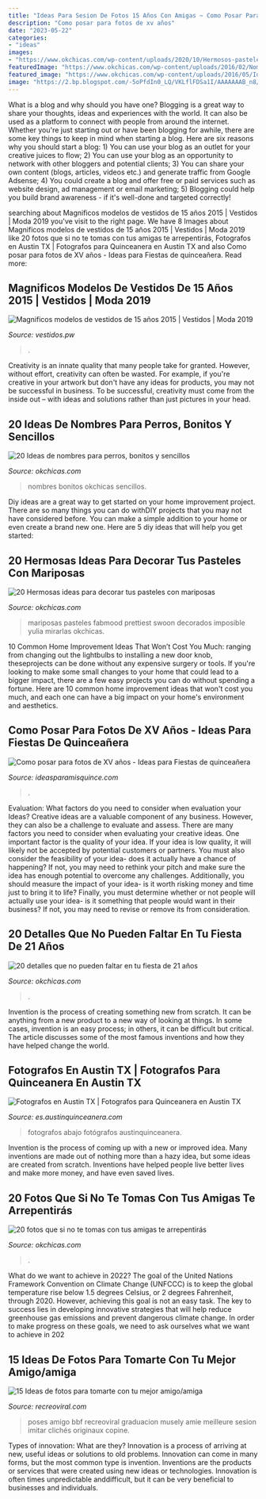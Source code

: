 ```yaml
---
title: "Ideas Para Sesion De Fotos 15 Años Con Amigas ~ Como Posar Para Fotos De Xv Años"
description: "Como posar para fotos de xv años"
date: "2023-05-22"
categories:
- "ideas"
images:
- "https://www.okchicas.com/wp-content/uploads/2020/10/Hermosos-pasteles-con-mariposas-19-1.jpg"
featuredImage: "https://www.okchicas.com/wp-content/uploads/2016/02/Nombres-de-perros-14.jpg"
featured_image: "https://www.okchicas.com/wp-content/uploads/2016/05/Ideas-de-fotos-para-mejores-amigas-3.jpg"
image: "https://2.bp.blogspot.com/-5oPfdIn0_LQ/VKLflFDSa1I/AAAAAAAB_n8/x8DLzQDwPYU/s1600/Vestidos%2Bde%2B15%2Baños%2B(8).jpg"
---
```



What is a blog and why should you have one?
Blogging is a great way to share your thoughts, ideas and experiences with the world. It can also be used as a platform to connect with people from around the internet. Whether you're just starting out or have been blogging for awhile, there are some key things to keep in mind when starting a blog. Here are six reasons why you should start a blog: 1) You can use your blog as an outlet for your creative juices to flow; 2) You can use your blog as an opportunity to network with other bloggers and potential clients; 3) You can share your own content (blogs, articles, videos etc.) and generate traffic from Google Adsense; 4) You could create a blog and offer free or paid services such as website design, ad management or email marketing; 5) Blogging could help you build brand awareness - if it's well-done and targeted correctly!

	

		
searching about Magnificos modelos de vestidos de 15 años 2015 | Vestidos | Moda 2019 you've visit to the right page. We have 8 Images about Magnificos modelos de vestidos de 15 años 2015 | Vestidos | Moda 2019 like 20 fotos que si no te tomas con tus amigas te arrepentirás, Fotografos en Austin TX | Fotografos para Quinceanera en Austin TX and also Como posar para fotos de XV años - Ideas para Fiestas de quinceañera. Read more:
		
    
## Magnificos Modelos De Vestidos De 15 Años 2015 | Vestidos | Moda 2019

<img loading=lazy src="https://2.bp.blogspot.com/-5oPfdIn0_LQ/VKLflFDSa1I/AAAAAAAB_n8/x8DLzQDwPYU/s1600/Vestidos%2Bde%2B15%2Baños%2B(8).jpg" onerror="this.onerror=null;this.src='https://tse4.mm.bing.net/th?id=OIP.dH5CyAmQXhEpi3OtrTRW4AHaJ4&amp;pid=15.1';" alt="Magnificos modelos de vestidos de 15 años 2015 | Vestidos | Moda 2019">

_Source: vestidos.pw_

>. 

	

Creativity is an innate quality that many people take for granted. However, without effort, creativity can often be wasted. For example, if you're creative in your artwork but don't have any ideas for products, you may not be successful in business. To be successful, creativity must come from the inside out – with ideas and solutions rather than just pictures in your head.

    
## 20 Ideas De Nombres Para Perros, Bonitos Y Sencillos

<img loading=lazy src="https://www.okchicas.com/wp-content/uploads/2016/02/Nombres-de-perros-14.jpg" onerror="this.onerror=null;this.src='https://tse2.mm.bing.net/th?id=OIP.9jdRvyOmB6aJp8byajSopgHaHa&amp;pid=15.1';" alt="20 Ideas de nombres para perros, bonitos y sencillos">

_Source: okchicas.com_

>nombres bonitos okchicas sencillos. 

	

Diy ideas are a great way to get started on your home improvement project. There are so many things you can do withDIY projects that you may not have considered before. You can make a simple addition to your home or even create a brand new one. Here are 5 diy ideas that will help you get started:

    
## 20 Hermosas Ideas Para Decorar Tus Pasteles Con Mariposas

<img loading=lazy src="https://www.okchicas.com/wp-content/uploads/2020/10/Hermosos-pasteles-con-mariposas-19-1.jpg" onerror="this.onerror=null;this.src='https://tse3.mm.bing.net/th?id=OIP.Xw3SMGoKso0BlciEjvzT7QHaJT&amp;pid=15.1';" alt="20 Hermosas ideas para decorar tus pasteles con mariposas">

_Source: okchicas.com_

>mariposas pasteles fabmood prettiest swoon decorados imposible yulia mirarlas okchicas. 

	

10 Common Home Improvement Ideas That Won’t Cost You Much: ranging from changing out the lightbulbs to installing a new door knob, theseprojects can be done without any expensive surgery or tools.
If you're looking to make some small changes to your home that could lead to a bigger impact, there are a few easy projects you can do without spending a fortune. Here are 10 common home improvement ideas that won't cost you much, and each one can have a big impact on your home's environment and aesthetics.

    
## Como Posar Para Fotos De XV Años - Ideas Para Fiestas De Quinceañera

<img loading=lazy src="https://ideasparamisquince.com/wp-content/uploads/2019/08/como-posar-para-fotos-de-xv-anos-12.jpg" onerror="this.onerror=null;this.src='https://tse2.mm.bing.net/th?id=OIP.FWcmjSqtGAJmm8z_PaOdjQAAAA&amp;pid=15.1';" alt="Como posar para fotos de XV años - Ideas para Fiestas de quinceañera">

_Source: ideasparamisquince.com_

>. 

	

Evaluation: What factors do you need to consider when evaluation your Ideas?
Creative ideas are a valuable component of any business. However, they can also be a challenge to evaluate and assess. There are many factors you need to consider when evaluating your creative ideas. 
One important factor is the quality of your idea. If your idea is low quality, it will likely not be accepted by potential customers or partners. You must also consider the feasibility of your idea- does it actually have a chance of happening? If not, you may need to rethink your pitch and make sure the idea has enough potential to overcome any challenges. Additionally, you should measure the impact of your idea- is it worth risking money and time just to bring it to life? Finally, you must determine whether or not people will actually use your idea- is it something that people would want in their business? If not, you may need to revise or remove its from consideration.

    
## 20 Detalles Que No Pueden Faltar En Tu Fiesta De 21 Años

<img loading=lazy src="http://www.okchicas.com/wp-content/uploads/2016/09/a-blissful-nest-ruby-may-designs-40th-birthday-12.jpg" onerror="this.onerror=null;this.src='https://tse2.mm.bing.net/th?id=OIP.0Ovcf_E7ghv4Cjdbm5gwTAHaLJ&amp;pid=15.1';" alt="20 detalles que no pueden faltar en tu fiesta de 21 años">

_Source: okchicas.com_

>. 

	

Invention is the process of creating something new from scratch. It can be anything from a new product to a new way of looking at things. In some cases, invention is an easy process; in others, it can be difficult but critical. The article discusses some of the most famous inventions and how they have helped change the world.

    
## Fotografos En Austin TX | Fotografos Para Quinceanera En Austin TX

<img loading=lazy src="https://www.es.austinquinceanera.com/sites/default/files/attach/fotografia_quinceanera_austin_tx.jpeg" onerror="this.onerror=null;this.src='https://tse3.mm.bing.net/th?id=OIP.LU_uMQraIWBXdp9lcZOQ8QHaDv&amp;pid=15.1';" alt="Fotografos en Austin TX | Fotografos para Quinceanera en Austin TX">

_Source: es.austinquinceanera.com_

>fotografos abajo fotógrafos austinquinceanera. 

	

Invention is the process of coming up with a new or improved idea. Many inventions are made out of nothing more than a hazy idea, but some ideas are created from scratch. Inventions have helped people live better lives and make more money, and have even saved lives.

    
## 20 Fotos Que Si No Te Tomas Con Tus Amigas Te Arrepentirás

<img loading=lazy src="https://www.okchicas.com/wp-content/uploads/2016/05/Ideas-de-fotos-para-mejores-amigas-3.jpg" onerror="this.onerror=null;this.src='https://tse4.mm.bing.net/th?id=OIP.pGIO-KfQk_JsK2W8qmfMSwHaLH&amp;pid=15.1';" alt="20 fotos que si no te tomas con tus amigas te arrepentirás">

_Source: okchicas.com_

>. 

	

What do we want to achieve in 2022?
The goal of the United Nations Framework Convention on Climate Change (UNFCCC) is to keep the global temperature rise below 1.5 degrees Celsius, or 2 degrees Fahrenheit, through 2020. However, achieving this goal is not an easy task. The key to success lies in developing innovative strategies that will help reduce greenhouse gas emissions and prevent dangerous climate change. In order to make progress on these goals, we need to ask ourselves what we want to achieve in 202
    
## 15 Ideas De Fotos Para Tomarte Con Tu Mejor Amigo/amiga

<img loading=lazy src="https://www.recreoviral.com/wp-content/uploads/2017/01/amigos-mejores4.jpg" onerror="this.onerror=null;this.src='https://tse3.mm.bing.net/th?id=OIP.C0ay5gQriquZKO-XlOM-hgHaLF&amp;pid=15.1';" alt="15 Ideas de fotos para tomarte con tu mejor amigo/amiga">

_Source: recreoviral.com_

>poses amigo bbf recreoviral graduacion musely amie meilleure sesion imitar clichés originaux copine. 

	

Types of innovation: What are they?
Innovation is a process of arriving at new, useful ideas or solutions to old problems. Innovation can come in many forms, but the most common type is invention. Inventions are the products or services that were created using new ideas or technologies. Innovation is often times unpredictable anddifficult, but it can be very beneficial to businesses and individuals.

